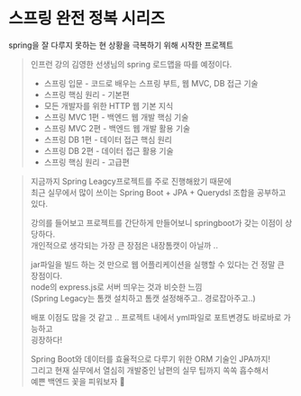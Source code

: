 # 스프링 완전 정복 시리즈

spring을 잘 다루지 못하는 현 상황을 극복하기 위해 시작한 프로젝트

> 인프런 강의 김영한 선생님의 spring 로드맵을 따를 예정이다.
> - 스프링 입문 - 코드로 배우는 스프링 부트, 웹 MVC, DB 접근 기술
> - 스프링 핵심 원리 - 기본편
> - 모든 개발자를 위한 HTTP 웹 기본 지식
> - 스프링 MVC 1편 - 백엔드 웹 개발 핵심 기술
> - 스프링 MVC 2편 - 백엔드 웹 개발 활용 기술
> - 스프링 DB 1편 - 데이터 접근 핵심 원리
> - 스프링 DB 2편 - 데이터 접근 활용 기술
> - 스프링 핵심 원리 - 고급편


> 지금까지 Spring Leagcy프로젝트를 주로 진행해왔기 때문에   
> 최근 실무에서 많이 쓰이는 Spring Boot + JPA + Querydsl 조합을 공부하고 있다.
> 
> 강의를 들어보고 프로젝트를 간단하게 만들어보니 springboot가 갖는 이점이 상당하다.  
> 개인적으로 생각되는 가장 큰 장점은 내장톰캣이 아닐까 ..
> 
> jar파일을 빌드 하는 것 만으로 웹 어플리케이션을 실행할 수 있다는 건 정말 큰 장점이다.   
> node의 express.js로 서버 띄우는 것과 비슷한 느낌   
> (Spring Legacy는 톰캣 설치하고 톰캣 설정해주고.. 경로잡아주고..)
> 
> 배포 이점도 많을 것 같고 .. 프로젝트 내에서 yml파일로 포트변경도 바로바로 가능하고  
> 굉장하다!
>
> Spring Boot와 데이터를 효율적으로 다루기 위한 ORM 기술인 JPA까지!   
> 그리고 현재 실무에서 열심히 개발중인 남편의 실무 팁까지 쏙쏙 흡수해서   
> 예쁜 백엔드 꽃을 피워보자 🥀





